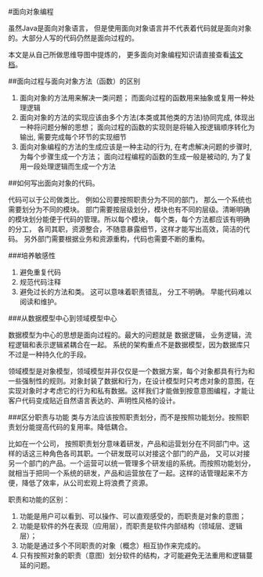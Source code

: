 #面向对象编程

虽然Java是面向对象语言， 但是使用面向对象语言并不代表着代码就是面向对象的。大部分人写的代码仍然是面向过程的。

本文是从自己所做思维导图中提炼的， 更多面向对象编程知识请直接查看[该文档](https://github.com/YanzheShi/mind-mapping/blob/master/%E4%BB%A3%E7%A0%81%E8%AE%BE%E8%AE%A1/OOP.xmind)。

##面向过程与面向对象方法（函数）的区别

1. 面向对象的方法用来解决一类问题； 而面向过程的函数用来抽象或复用一种处理逻辑
2. 面向对象的方法的实现应该由多个方法(本类或其他类的方法)协同完成, 体现出一种将问题分解的思想；
    面向过程的函数的实现则是将输入按逻辑顺序转化为输出,  需要完成每个环节的实现细节
3. 面向对象编程的方法的生成应该是一种主动的行为, 在考虑解决问题的步骤时, 为每个步骤生成一个方法；
    面向过程编程的函数的生成一般是被动的, 为了复用一段处理逻辑而生成一个方法

##如何写出面向对象的代码。

代码可以于公司做类比。 例如公司要按照职责分为不同的部门， 那么一个系统也需要划分为不同的模块。 部门需要按层级划分，模块也有不同的层级。清晰明确的模块划分能便于代码的管理。所以每个模块， 每个类，每个方法都应该有明确的分工， 各司其职，资源整合，不随意暴露细节，这样才能写出高效，简洁的代码。
另外部门需要根据业务和资源重构，代码也需要不断的重构。

###培养敏感性
1. 避免重复代码
2. 规范代码注释
3. 避免过长的方法和类。 这可以意味着职责错乱， 分工不明确。 早能代码难以阅读和维护。

###从数据模型中心到领域模型中心

数据模型为中心的思想是面向过程的。最大的问题就是 数据逻辑， 业务逻辑，流程逻辑和表示逻辑紧耦合在一起。 系统的架构重点不是数据模型，因为数据库只不过是一种持久化的手段。

领域模型是对象模型，领域模型并非仅仅是一个数据方案，每个对象都具有行为和一些强制性的规则。对象封装了数据和行为，在设计模型时只考虑对象的意图，在实现对象时才考虑它的行为和私有数据。这样我们才能做到按意意图编程，才能让客户代码变成贴近自然语言表达的、声明性风格的设计。

###区分职责与功能
类与方法应该按照职责划分，而不是按照功能划分。按照职责划分能提高代码的复用率。降低耦合。

比如在一个公司， 按照职责划分意味着研发，产品和运营划分在不同部门中。这样的话这三种角色各司其职。一个研发既可以对接这个部门的产品， 又可以对接另一个部门的产品。一个运营可以统一管理多个研发组的系统。而按照功能划分， 就相当于把同一个系统的研发，产品和运营放在了一起。这样的话管理起来不方便，降低了效率，从公司宏观上将浪费了资源。 

职责和功能的区别：
1. 功能是用户可以看到、可以操作、可以直观感受的，而职责是对象的意图；
2. 功能是软件的外在表现（应用层），而职责是软件内部结构（领域层、逻辑层）；
3. 功能是通过多个不同职责的对象（概念）相互协作来完成的。
4. 只有按照对象的职责（意图）划分软件的结构，才可能避免无法重用和逻辑蔓延的问题。




